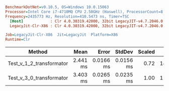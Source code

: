 ``` ini

BenchmarkDotNet=v0.10.5, OS=Windows 10.0.15063
Processor=Intel Core i7-4710MQ CPU 2.50GHz (Haswell), ProcessorCount=8
Frequency=2435773 Hz, Resolution=410.5473 ns, Timer=TSC
  [Host]            : Clr 4.0.30319.42000, 32bit LegacyJIT-v4.7.2046.0
  LegacyJit-Clr-X86 : Clr 4.0.30319.42000, 32bit LegacyJIT-v4.7.2046.0

Job=LegacyJit-Clr-X86  Jit=LegacyJit  Platform=X86  
Runtime=Clr  

```
 |                   Method |     Mean |     Error |    StdDev | Scaled |     Gen 0 | Allocated |
 |------------------------- |---------:|----------:|----------:|-------:|----------:|----------:|
 | Test_v_1_2_transformator | 2.441 ms | 0.0166 ms | 0.0156 ms |   0.72 | 1408.0729 |   4.33 MB |
 | Test_v_3_0_transformator | 3.403 ms | 0.0265 ms | 0.0235 ms |   1.00 | 1108.8542 |   3.46 MB |
